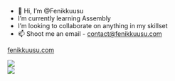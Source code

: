 - 👋 Hi, I’m @Fenikkuusu
- I’m currently learning Assembly
- I’m looking to collaborate on anything in my skillset
- 📫 Shoot me an email - contact@fenikkuusu.com

[fenikkuusu.com](www.fenikkuusu.com)

![](https://skillicons.dev/icons?i=java,python,html,scss,js,nodejs&theme=dark)\
![](https://skillicons.dev/icons?i=idea,vscode&theme=dark)
